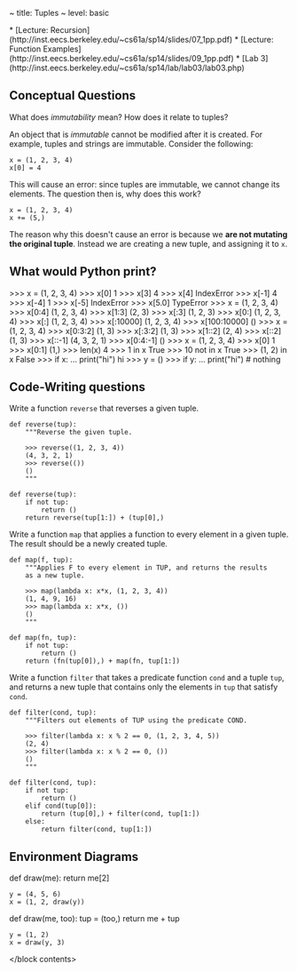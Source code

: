 ~ title: Tuples
~ level: basic

<block references>
* [Lecture: Recursion](http://inst.eecs.berkeley.edu/~cs61a/sp14/slides/07_1pp.pdf)
* [Lecture: Function Examples](http://inst.eecs.berkeley.edu/~cs61a/sp14/slides/09_1pp.pdf)
* [Lab 3](http://inst.eecs.berkeley.edu/~cs61a/sp14/lab/lab03/lab03.php)
</block references>

<block notes>
</block notes>

<block contents>

Conceptual Questions
--------------------

<question>

What does *immutability* mean? How does it relate to tuples?

<solution>

An object that is *immutable* cannot be modified after it is created.
For example, tuples and strings are immutable. Consider the following:

    x = (1, 2, 3, 4)
    x[0] = 4

This will cause an error: since tuples are immutable, we cannot change
its elements. The question then is, why does this work?

    x = (1, 2, 3, 4)
    x += (5,)

The reason why this doesn't cause an error is because we **are not
mutating the original tuple**. Instead we are creating a new tuple, and
assigning it to `x`.

</solution>

What would Python print?
------------------------

<question>

<prompt>
    >>> x = (1, 2, 3, 4)
    >>> x[0]
    1
    >>> x[3]
    4
    >>> x[4]
    IndexError
    >>> x[-1]
    4
    >>> x[-4]
    1
    >>> x[-5]
    IndexError
    >>> x[5.0]
    TypeError
</prompt>

<question>

<prompt>
    >>> x = (1, 2, 3, 4)
    >>> x[0:4]
    (1, 2, 3, 4)
    >>> x[1:3]
    (2, 3)
    >>> x[:3]
    (1, 2, 3)
    >>> x[0:]
    (1, 2, 3, 4)
    >>> x[:]
    (1, 2, 3, 4)
    >>> x[:10000]
    (1, 2, 3, 4)
    >>> x[100:10000]
    ()
</prompt>

<question>

<prompt>
    >>> x = (1, 2, 3, 4)
    >>> x[0:3:2]
    (1, 3)
    >>> x[:3:2]
    (1, 3)
    >>> x[1::2]
    (2, 4)
    >>> x[::2]
    (1, 3)
    >>> x[::-1]
    (4, 3, 2, 1)
    >>> x[0:4:-1]
    ()
</prompt>

<question>

<prompt>
    >>> x = (1, 2, 3, 4)
    >>> x[0]
    1
    >>> x[0:1]
    (1,)
    >>> len(x)
    4
    >>> 1 in x
    True
    >>> 10 not in x
    True
    >>> (1, 2) in x
    False
    >>> if x:
    ...     print("hi")
    hi
    >>> y = ()
    >>> if y:
    ...     print("hi")
    # nothing
</prompt>

Code-Writing questions
----------------------

<question>

Write a function `reverse` that reverses a given tuple.

    def reverse(tup):
        """Reverse the given tuple.

        >>> reverse((1, 2, 3, 4))
        (4, 3, 2, 1)
        >>> reverse(())
        ()
        """

<solution>

    def reverse(tup):
        if not tup:
            return ()
        return reverse(tup[1:]) + (tup[0],)

</solution>

<question>

Write a function `map` that applies a function to every element in a
given tuple. The result should be a newly created tuple.

    def map(f, tup):
        """Applies F to every element in TUP, and returns the results
        as a new tuple.

        >>> map(lambda x: x*x, (1, 2, 3, 4))
        (1, 4, 9, 16)
        >>> map(lambda x: x*x, ())
        ()
        """

<solution>

    def map(fn, tup):
        if not tup:
            return ()
        return (fn(tup[0]),) + map(fn, tup[1:])

</solution>

<question>

Write a function `filter` that takes a predicate function `cond` and a
tuple `tup`, and returns a new tuple that contains only the elements in
`tup` that satisfy `cond`.

    def filter(cond, tup):
        """Filters out elements of TUP using the predicate COND.

        >>> filter(lambda x: x % 2 == 0, (1, 2, 3, 4, 5))
        (2, 4)
        >>> filter(lambda x: x % 2 == 0, ())
        ()
        """

<solution>

    def filter(cond, tup):
        if not tup:
            return ()
        elif cond(tup[0]):
            return (tup[0],) + filter(cond, tup[1:])
        else:
            return filter(cond, tup[1:])

</solution>

Environment Diagrams
--------------------

<question>

<env>
    def draw(me):
        return me[2]

    y = (4, 5, 6)
    x = (1, 2, draw(y))
</env>

<question>

<env>
    def draw(me, too):
        tup = (too,)
        return me + tup

    y = (1, 2)
    x = draw(y, 3)
</env>

</block contents>

